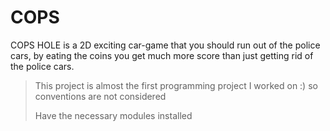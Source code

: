 # COPS
COPS HOLE is a 2D exciting car-game that you should run out of the police cars, by eating the coins you get much more score than just getting rid of the police cars.
> This project is almost the first programming project I worked on :) so conventions are not considered
> 
> Have the necessary modules installed 
